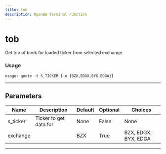 ```yaml
---
title: tob
description: OpenBB Terminal Function
---
```


# tob

Get top of book for loaded ticker from selected exchange

### Usage 
```python
usage: quote -t S_TICKER [-e {BZX,EDGX,BYX,EDGA}]
```
---
## Parameters

| Name | Description | Default | Optional | Choices |
| ---- | ----------- | ------- | -------- | ------- |
| s_ticker | Ticker to get data for | None | False | None |
| exchange |  | BZX | True | BZX, EDGX, BYX, EDGA |
---

